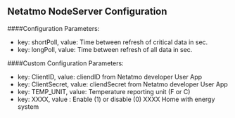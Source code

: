 ## Netatmo  NodeServer Configuration
####Configuration Parameters:

- key: shortPoll, value: Time between refresh of critical data in sec. 
- key: longPoll, value: Time between refresh of all data in sec.

####Custom Configuration Parameters:

- key: ClientID, value: cliendID from Netatmo developer User App 
- key: ClientSecret, value: cliendSecret from Netatmo developer User App 
- key: TEMP_UNIT, value: Temperature reporting unit (F or C)
- key: XXXX, value : Enable (1) or disable (0) XXXX Home with energy system